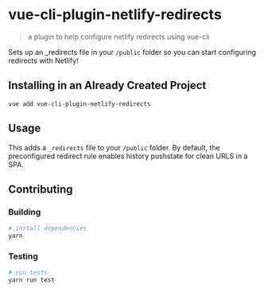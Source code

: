 # vue-cli-plugin-netlify-redirects
> a plugin to help configure netlify redirects using vue-cli

Sets up an _redirects file in your `/public` folder so you can start configuring redirects with Netlify!


## Installing in an Already Created Project

```
vue add vue-cli-plugin-netlify-redirects
``` 


## Usage

This adds a `_redirects` file to your `/public` folder. By default, the preconfigured redirect rule enables history pushstate for clean URLS in a SPA.

## Contributing

### Building
``` sh
# install dependencies
yarn
```

### Testing
``` sh
# run tests
yarn run test
```
